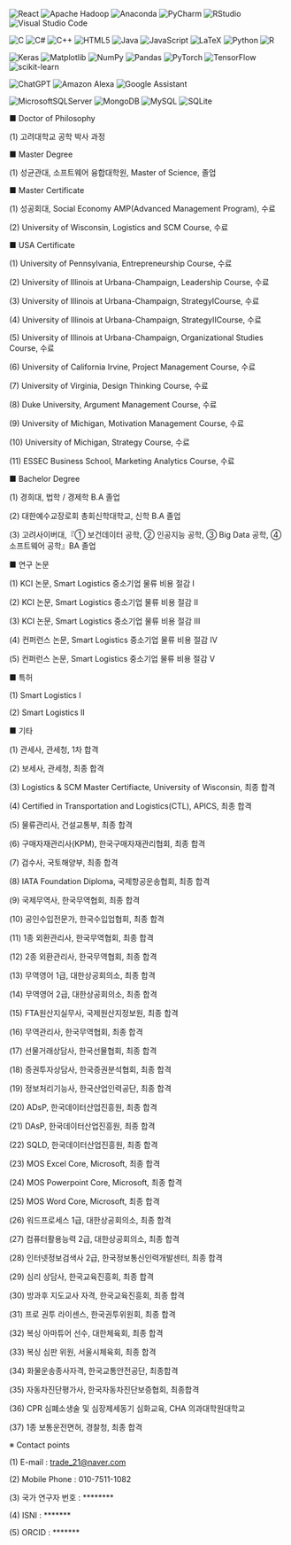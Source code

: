  
![React](https://img.shields.io/badge/react-%2320232a.svg?style=for-the-badge&logo=react&logoColor=%2361DAFB)     ![Apache Hadoop](https://img.shields.io/badge/Apache%20Hadoop-66CCFF?style=for-the-badge&logo=apachehadoop&logoColor=black)     ![Anaconda](https://img.shields.io/badge/Anaconda-%2344A833.svg?style=for-the-badge&logo=anaconda&logoColor=white)     ![PyCharm](https://img.shields.io/badge/pycharm-143?style=for-the-badge&logo=pycharm&logoColor=black&color=black&labelColor=green)     ![RStudio](https://img.shields.io/badge/RStudio-4285F4?style=for-the-badge&logo=rstudio&logoColor=white)     ![Visual Studio Code](https://img.shields.io/badge/Visual%20Studio%20Code-0078d7.svg?style=for-the-badge&logo=visual-studio-code&logoColor=white)

![C](https://img.shields.io/badge/c-%2300599C.svg?style=for-the-badge&logo=c&logoColor=white)     ![C#](https://img.shields.io/badge/c%23-%23239120.svg?style=for-the-badge&logo=c-sharp&logoColor=white)     ![C++](https://img.shields.io/badge/c++-%2300599C.svg?style=for-the-badge&logo=c%2B%2B&logoColor=white)     ![HTML5](https://img.shields.io/badge/html5-%23E34F26.svg?style=for-the-badge&logo=html5&logoColor=white)     ![Java](https://img.shields.io/badge/java-%23ED8B00.svg?style=for-the-badge&logo=openjdk&logoColor=white)     	![JavaScript](https://img.shields.io/badge/javascript-%23323330.svg?style=for-the-badge&logo=javascript&logoColor=%23F7DF1E)     ![LaTeX](https://img.shields.io/badge/latex-%23008080.svg?style=for-the-badge&logo=latex&logoColor=white)     ![Python](https://img.shields.io/badge/python-3670A0?style=for-the-badge&logo=python&logoColor=ffdd54)     ![R](https://img.shields.io/badge/r-%23276DC3.svg?style=for-the-badge&logo=r&logoColor=white)     

![Keras](https://img.shields.io/badge/Keras-%23D00000.svg?style=for-the-badge&logo=Keras&logoColor=white)     ![Matplotlib](https://img.shields.io/badge/Matplotlib-%23ffffff.svg?style=for-the-badge&logo=Matplotlib&logoColor=black)     ![NumPy](https://img.shields.io/badge/numpy-%23013243.svg?style=for-the-badge&logo=numpy&logoColor=white)     ![Pandas](https://img.shields.io/badge/pandas-%23150458.svg?style=for-the-badge&logo=pandas&logoColor=white)     ![PyTorch](https://img.shields.io/badge/PyTorch-%23EE4C2C.svg?style=for-the-badge&logo=PyTorch&logoColor=white)     ![TensorFlow](https://img.shields.io/badge/TensorFlow-%23FF6F00.svg?style=for-the-badge&logo=TensorFlow&logoColor=white)     ![scikit-learn](https://img.shields.io/badge/scikit--learn-%23F7931E.svg?style=for-the-badge&logo=scikit-learn&logoColor=white)

![ChatGPT](https://img.shields.io/badge/chatGPT-74aa9c?style=for-the-badge&logo=openai&logoColor=white)    ![Amazon Alexa](https://img.shields.io/badge/amazon%20alexa-52b5f7?style=for-the-badge&logo=amazon%20alexa&logoColor=white)      ![Google Assistant](https://img.shields.io/badge/google%20assistant-4285F4?style=for-the-badge&logo=google%20assistant&logoColor=white)    

![MicrosoftSQLServer](https://img.shields.io/badge/Microsoft%20SQL%20Server-CC2927?style=for-the-badge&logo=microsoft%20sql%20server&logoColor=white)     ![MongoDB](https://img.shields.io/badge/MongoDB-%234ea94b.svg?style=for-the-badge&logo=mongodb&logoColor=white)     ![MySQL](https://img.shields.io/badge/mysql-%2300f.svg?style=for-the-badge&logo=mysql&logoColor=white)     ![SQLite](https://img.shields.io/badge/sqlite-%2307405e.svg?style=for-the-badge&logo=sqlite&logoColor=white)   

■ Doctor of Philosophy

   (1) 고려대학교 공학 박사 과정

■ Master Degree

   (1) 성균관대, 소프트웨어 융합대학원, Master of Science, 졸업

■ Master Certificate

   (1) 성공회대, Social Economy AMP(Advanced Management Program), 수료
   
   (2) University of Wisconsin, Logistics and SCM Course, 수료

■ USA Certificate

   (1) University of Pennsylvania, Entrepreneurship Course, 수료
   
  (2) University of Illinois at Urbana-Champaign, Leadership Course, 수료
  
  (3) University of Illinois at Urbana-Champaign, StrategyⅠCourse, 수료
  
  (4) University of Illinois at Urbana-Champaign, StrategyⅡCourse, 수료

  (5) University of Illinois at Urbana-Champaign, Organizational Studies Course, 수료
  
  (6) University of California Irvine, Project Management Course, 수료

  (7) University of Virginia, Design Thinking Course, 수료

  (8) Duke University, Argument Management Course, 수료
  
  (9) University of Michigan, Motivation Management Course, 수료

  (10) University of Michigan, Strategy Course, 수료

  (11) ESSEC Business School, Marketing Analytics Course, 수료

■ Bachelor Degree

  (1) 경희대, 법학 / 경제학 B.A 졸업
  
  (2) 대한예수교장로회 총회신학대학교, 신학 B.A 졸업
  
  (3) 고려사이버대,『① 보건데이터 공학, ② 인공지능 공학, ③ Big Data 공학, ④ 소프트웨어 공학』BA 졸업

■ 연구 논문

  (1) KCI 논문, Smart Logistics 중소기업 물류 비용 절감 Ⅰ
  
  (2) KCI 논문, Smart Logistics 중소기업 물류 비용 절감 Ⅱ
  
  (3) KCI 논문, Smart Logistics 중소기업 물류 비용 절감 Ⅲ
  
  (4) 컨퍼런스 논문, Smart Logistics 중소기업 물류 비용 절감 Ⅳ
  
  (5) 컨퍼런스 논문, Smart Logistics 중소기업 물류 비용 절감 Ⅴ

■ 특허

  (1) Smart Logistics Ⅰ
  
  (2) Smart Logistics Ⅱ

■ 기타

  (1) 관세사, 관세청, 1차 합격
  
  (2) 보세사, 관세청, 최종 합격
  
  (3) Logistics & SCM Master Certifiacte, University of Wisconsin, 최종 합격
  
  (4) Certified in Transportation and Logistics(CTL), APICS, 최종 합격
  
  (5) 물류관리사, 건설교통부, 최종 합격
  
  (6) 구매자재관리사(KPM), 한국구매자재관리협회, 최종 합격
  
  (7) 검수사, 국토해양부, 최종 합격
  
  (8) IATA Foundation Diploma, 국제항공운송협회, 최종 합격
  
  (9) 국제무역사, 한국무역협회, 최종 합격
  
  (10) 공인수입전문가, 한국수입업협회, 최종 합격
  
  (11) 1종 외환관리사, 한국무역협회, 최종 합격
  
  (12) 2종 외환관리사, 한국무역협회, 최종 합격
  
  (13) 무역영어 1급, 대한상공회의소, 최종 합격
  
  (14) 무역영어 2급, 대한상공회의소, 최종 합격
  
  (15) FTA원산지실무사, 국제원산지정보원, 최종 합격
  
  (16) 무역관리사, 한국무역협회, 최종 합격
  
  (17) 선물거래상담사, 한국선물협회, 최종 합격
  
  (18) 증권투자상담사, 한국증권분석협회, 최종 합격
  
  (19) 정보처리기능사, 한국산업인력공단, 최종 합격
  
  (20) ADsP, 한국데이터산업진흥원, 최종 합격
  
  (21) DAsP, 한국데이터산업진흥원, 최종 합격
  
  (22) SQLD, 한국데이터산업진흥원, 최종 합격
  
  (23) MOS Excel Core, Microsoft, 최종 합격
  
  (24) MOS Powerpoint Core, Microsoft, 최종 합격
  
  (25) MOS Word Core, Microsoft, 최종 합격
  
  (26) 워드프로세스 1급, 대한상공회의소, 최종 합격
  
  (27) 컴퓨터활용능력 2급, 대한상공회의소, 최종 합격
  
  (28) 인터넷정보검색사 2급, 한국정보통신인력개발센터, 최종 합격
  
  (29) 심리 상담사, 한국교육진흥회, 최종 합격
  
  (30) 방과후 지도교사 자격, 한국교육진흥회, 최종 합격
  
  (31) 프로 권투 라이센스, 한국권투위원회, 최종 합격
  
  (32) 복싱 아마튜어 선수, 대한체육회, 최종 합격
  
  (33) 복싱 심판 위원, 서울시체육회, 최종 합격
  
  (34) 화물운송종사자격, 한국교통안전공단, 최종합격
  
  (35) 자동차진단평가사, 한국자동차진단보증협회, 최종합격
  
  (36) CPR 심폐소생술 및 심장제세동기 심화교육, CHA 의과대학원대학교
  
  (37) 1종 보통운전면허, 경찰청, 최종 합격


※ Contact points

  (1) E-mail : trade_21@naver.com
  
  (2) Mobile Phone : 010-7511-1082
  
  (3) 국가 연구자 번호 : ********
  
  (4) ISNI : *******
  
  (5) ORCID : *******
  

<!---
smartkorea21/smartkorea21 is a ✨ special ✨ repository because its `README.md` (this file) appears on your GitHub profile.
You can click the Preview link to take a look at your changes.
--->
